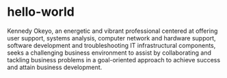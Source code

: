 # hello-world

Kennedy Okeyo, an energetic and vibrant professional centered at offering user support, systems analysis, computer network and hardware support, software development and troubleshooting IT infrastructural components, seeks a challenging business environment to assist by collaborating and tackling business problems in a goal-oriented approach to achieve success and attain business development. 
